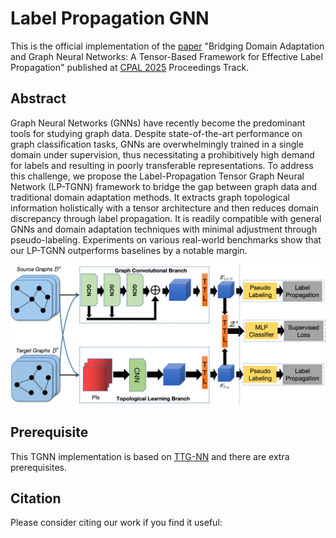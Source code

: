 # Label Propagation GNN

This is the official implementation of the [paper]() "Bridging Domain Adaptation and Graph Neural Networks: A Tensor-Based Framework for Effective Label Propagation" published at [CPAL 2025](https://cpal.cc/) Proceedings Track.

## Abstract

Graph Neural Networks (GNNs) have recently become the predominant tools for studying graph data. Despite state-of-the-art performance on graph classification tasks, GNNs are overwhelmingly trained in a single domain under supervision, thus necessitating a prohibitively high demand for labels and resulting in poorly transferable representations. 
To address this challenge, we propose the Label-Propagation Tensor Graph Neural Network (LP-TGNN) framework to bridge the gap between graph data and traditional domain adaptation methods. It extracts graph topological information holistically with a tensor architecture and then reduces domain discrepancy through label propagation. It is readily compatible with general GNNs and domain adaptation techniques with minimal adjustment through pseudo-labeling. Experiments on various real-world benchmarks show that our LP-TGNN outperforms baselines by a notable margin.

![LP-TGNN](LP-TGNN.png)

## Prerequisite

This TGNN implementation is based on [TTG-NN](https://github.com/TaoWen0309/TTG-NN) and there are extra prerequisites.

## Citation
Please consider citing our work if you find it useful:
```

```